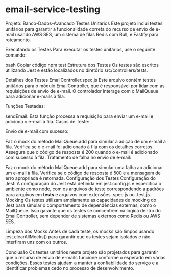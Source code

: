 # email-service-testing
Projeto: Banco-Dados-Avancado
Testes Unitários
Este projeto inclui testes unitários para garantir a funcionalidade correta do recurso de envio de e-mail usando AWS SES, um sistema de filas Redis com Bull, e Fastify para roteamento.

Executando os Testes
Para executar os testes unitários, use o seguinte comando:

bash
Copiar código
npm test
Estrutura dos Testes
Os testes são escritos utilizando Jest e estão localizados no diretório src/controllers/tests.

Detalhes dos Testes
EmailController.spec.js
Este arquivo contém testes unitários para o módulo EmailController, que é responsável por lidar com as requisições de envio de e-mail. O controlador interage com o MailQueue para adicionar e-mails à fila.

Funções Testadas:

sendEmail: Esta função processa a requisição para enviar um e-mail e adiciona o e-mail à fila.
Casos de Teste:

Envio de e-mail com sucesso:

Faz o mock do método MailQueue.add para simular a adição de um e-mail à fila.
Verifica se o e-mail foi adicionado à fila com os detalhes corretos.
Assegura que o código de resposta é 200 quando o e-mail é adicionado com sucesso à fila.
Tratamento de falha no envio de e-mail:

Faz o mock do método MailQueue.add para simular uma falha ao adicionar um e-mail à fila.
Verifica se o código de resposta é 500 e a mensagem de erro apropriada é retornada.
Configuração dos Testes
Configuração do Jest:
A configuração do Jest está definida em jest.config.js e especifica o ambiente como node, com os arquivos de teste correspondendo a padrões para arquivos em __tests__ e arquivos com extensões .spec.js ou .test.js.
Mocking
Os testes utilizam amplamente as capacidades de mocking do Jest para simular o comportamento de dependências externas, como o MailQueue. Isso garante que os testes se concentrem na lógica dentro do EmailController, sem depender de sistemas externos como Redis ou AWS SES.

Limpeza dos Mocks
Antes de cada teste, os mocks são limpos usando jest.clearAllMocks() para garantir que os testes sejam isolados e não interfiram uns com os outros.

Conclusão
Os testes unitários neste projeto são projetados para garantir que o recurso de envio de e-mails funcione conforme o esperado em várias condições. Esses testes ajudam a manter a confiabilidade do serviço e a identificar problemas cedo no processo de desenvolvimento.
